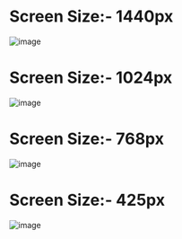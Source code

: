 # Screen Size:- 1440px
![image](https://github.com/user-attachments/assets/f4e1519f-5e87-4012-9c27-2929e8fdb1cb)

# Screen Size:- 1024px
![image](https://github.com/user-attachments/assets/49f18233-88f1-4161-a199-c0354c213d84)

# Screen Size:- 768px
![image](https://github.com/user-attachments/assets/36732098-0abb-46a3-a8cc-548802b903c9)

# Screen Size:- 425px
![image](https://github.com/user-attachments/assets/0a050213-fe5b-4692-83a7-8648e9be7e94)

